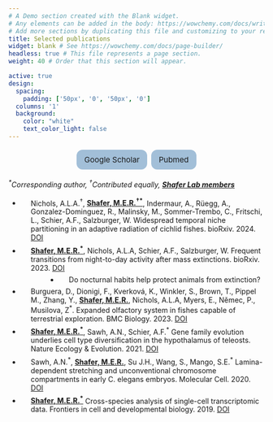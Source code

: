 ```yaml
---
# A Demo section created with the Blank widget.
# Any elements can be added in the body: https://wowchemy.com/docs/writing-markdown-latex/
# Add more sections by duplicating this file and customizing to your requirements.
title: Selected publications
widget: blank # See https://wowchemy.com/docs/page-builder/
headless: true # This file represents a page section.
weight: 40 # Order that this section will appear.

active: true
design:
  spacing:
    padding: ['50px', '0', '50px', '0']
  columns: '1'
  background:
    color: "white"
    text_color_light: false
---
```

<!-- Google tag (gtag.js) -->
<script async src="https://www.googletagmanager.com/gtag/js?id=G-C2THYYG4QP"></script>
<script>
  window.dataLayer = window.dataLayer || [];
  function gtag(){dataLayer.push(arguments);}
  gtag('js', new Date());

  gtag('config', 'G-C2THYYG4QP');
</script>

<style>
      .button {
        background-color: #a2bfd8;
        border: none;
        padding: 10px 15px;
        text-align: center;
        text-decoration: none;
        display: inline-block;
        font-size: 15px;
        margin: 4px 2px;
        cursor: pointer;
        border-radius: 12px;
      }
      ul li  {
        padding: 3px 0px 3px 20px;
      }
    </style>
    
<p align = center>
<a color: inherit; href="https://scholar.google.com/citations?user=xX0mXFoAAAAJ&hl=en" class="button">Google Scholar</a>
<a color: inherit; href="https://pubmed.ncbi.nlm.nih.gov/?term=maxwell+shafer" class="button">Pubmed</a>
</p>

<em><sup>*</sup>Corresponding author, <sup>†</sup>Contributed equally, <u><b>Shafer Lab members</u></b></em>

<ul class="fa-ul">

  <li><i class="fa-li fa fa-file"></i>Nichols, A.L.A.<sup>†</sup>, <u><b>Shafer, M.E.R.<sup>†*</sup></u></b>, Indermaur, A., Rüegg, A., Gonzalez-Dominguez, R., Malinsky, M., Sommer-Trembo, C., Fritschi, L., Schier, A.F., Salzburger, W. Widespread temporal niche partitioning in an adaptive radiation of cichlid fishes. bioRxiv. 2024. <a href="https://doi.org/10.1101/2024.05.29.596472" target="_blank" rel="noopener noreferrer">DOI</a></li>
  
  <li><i class="fa-li fa fa-file"></i><u><b>Shafer, M.E.R.<sup>*</sup></u></b>, Nichols, A.L.A, Schier, A.F., Salzburger, W. Frequent transitions from night-to-day activity after mass extinctions. bioRxiv. 2023. <a href="https://doi.org/10.1101/2023.10.27.564421" target="_blank" rel="noopener noreferrer">DOI</a></li>

  <li style="margin-left: 75px;"><i class="fa-li fa fa-video-camera"></i>Do nocturnal habits help protect animals from extinction?</li>

  <li><i class="fa-li fa fa-file"></i>Burguera, D., Dionigi, F., Kverková, K., Winkler, S., Brown, T., Pippel M., Zhang, Y., <u><b>Shafer, M.E.R.</u></b>, Nichols, A.L.A, Myers, E., Němec, P., Musilova, Z<sup>*</sup>. Expanded olfactory system in fishes capable of terrestrial exploration. BMC Biology. 2023. <a href="https://doi.org/10.1186/s12915-023-01661-8" target="_blank" rel="noopener noreferrer">DOI</a></li>
  
  <li><i class="fa-li fa fa-file"></i><u><b>Shafer, M.E.R.<sup>*</sup></u></b>, Sawh, A.N., Schier, A.F.<sup>*</sup> Gene family evolution underlies cell type diversification in the hypothalamus of teleosts. Nature Ecology & Evolution. 2021. <a href="https://doi.org/10.1038/s41559-021-01580-3" target="_blank" rel="noopener noreferrer">DOI</a></li>
  
  <li><i class="fa-li fa fa-file"></i>Sawh, A.N.<sup>*</sup>, <u><b>Shafer, M.E.R.</u></b>, Su J.H., Wang, S., Mango, S.E.<sup>*</sup> Lamina-dependent stretching and unconventional chromosome compartments in early C. elegans embryos. Molecular Cell. 2020. <a href="https://doi.org/10.1016/j.molcel.2020.02.006" target="_blank" rel="noopener noreferrer">DOI</a></li>
  
<!--  <li><i class="fa-li fa fa-file"></i>Tremblay, S., Viala, S.<sup>†</sup>, Shafer, M.E.R.<sup>†</sup>, Graham-Paquin, A.L., Liu, C., Bouchard M.<sup>*</sup> Regulation of stem/progenitor cell maintenance by BMP5 in prostate homeostasis and cancer initiation. Elife. 2020. <a href="https://doi.org/10.7554/eLife.54542" target="_blank" rel="noopener noreferrer">DOI</a></li> -->
  
  <li><i class="fa-li fa fa-file"></i><u><b>Shafer, M.E.R.<sup>*</sup></u></b> Cross-species analysis of single-cell transcriptomic data. Frontiers in cell and developmental biology. 2019. <a href="https://doi.org/10.3389/fcell.2019.00175" target="_blank" rel="noopener noreferrer">DOI</a></li>
  
<!--  <li><i class="fa-li fa fa-file"></i><u><b>Shafer, M.E.R.</u></b>, Nguyen, A.N, Tremblay, M., Viala, S., Bertos, N., Park, M., Bouchard, M.<sup>*</sup> Lineage specification from prostate progenitor cells requires Gata3-dependent mitotic spindle orientation. Stem Cell Reports. 2017. <a href="https://doi.org/10.1016/j.stemcr.2017.02.004" target="_blank" rel="noopener noreferrer">DOI</a></li>
  
  <li><i class="fa-li fa fa-file"></i>Stewart, K., Tang, Y.C., <u><b>Shafer, M.E.R.</u></b>, Graham-Paquin, A.L., Bouchard, M.<sup>*</sup> Modulation of apoptotic response by LAR family phosphatase-cIAP1 signaling during urinary tract morphogenesis. PNAS. 2017. <a href="https://doi.org/10.1073/pnas.1707229114" target="_blank" rel="noopener noreferrer">DOI</a></li>
  
  <li><i class="fa-li fa fa-file"></i>Sharma, R., <u><b>Shafer, M.E.R.</u></b>, Bareke, E., Tremblay, M., Majewski, J., Bouchard, M.<sup>*</sup> Bmp signaling maintains a mesoderm progenitor cell state in the mouse tailbud. Development. 2017. <a href="https://doi.org/10.1242/dev.149955" target="_blank" rel="noopener noreferrer">DOI</a></li>
  
  <li><i class="fa-li fa fa-file"></i>Stewart, K.<sup>†</sup>, Gaitan, Y.<sup>†</sup>, <u><b>Shafer, M.E.R.</u></b>, Aoujit, L., Hu, D., Sharma, R., Tremblay, M., Ishii, H., Marcotte, M., Stanga, D., Tang, Y., Boualia, S., Nguyen, A., Lamarche-Vane, N., Takano, T., Vidal, S., Bouchard, M.<sup>*</sup> A point mutation in p190A RhoGAP affects ciliogenesis and leads to glomerulocystic kidney defects. PLoS Genetics. 2016. <a href="https://doi.org/10.1371/journal.pgen.1005785" target="_blank" rel="noopener noreferrer">DOI</a></li>
  
  <li><i class="fa-li fa fa-file"></i><u><b>Shafer, M.E.R.</u></b>, Barber, J.A., And Damjanovski, S.<sup>*</sup> Expression analysis of the peroxiredoxin gene family during early development in Xenopus laevis. Gene Expression Patterns. 2011. <a href="https://doi.org/10.1016/j.gep.2011.08.007" target="_blank" rel="noopener noreferrer">DOI</a></li> -->

</ul>

